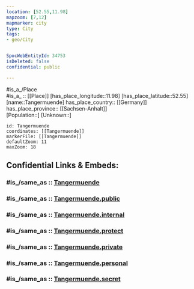 ```yaml
---
location: [52.55,11.98] 
mapzoom: [7,12] 
mapmarker: city 
type: City
tags:
- geo/City


SpocWebEntityId: 34753
isDeleted: false
confidential: public

---
```

#is_a_/Place  
#is_a_ :: [[Place]] 
[has_place_longitude::11.98] 
[has_place_latitude::52.55] 
[name::Tangermuende] 
has_place_country:: [[Germany]]  
has_place_province:: [[Sachsen-Anhalt]]  
[Population::] 
[Unknown::] 


```leaflet
id: Tangermuende
coordinates: [[Tangermuende]] 
markerFile: [[Tangermuende]] 
defaultZoom: 11 
maxZoom: 18
```


## Confidential Links & Embeds: 

### #is_/same_as :: [Tangermuende](/_Standards/Earth/Continent/Europe/Europe~Central/Germany/Germany~East/Sachsen-Anhalt/counties~SA/Stendal/cities~Stendal/Tangermünde/City/Tangermuende.md) 

### #is_/same_as :: [Tangermuende.public](/_public/Earth/Continent/Europe/Europe~Central/Germany/Germany~East/Sachsen-Anhalt/counties~SA/Stendal/cities~Stendal/Tangermünde/City/Tangermuende.public.md) 

### #is_/same_as :: [Tangermuende.internal](/_internal/Earth/Continent/Europe/Europe~Central/Germany/Germany~East/Sachsen-Anhalt/counties~SA/Stendal/cities~Stendal/Tangermünde/City/Tangermuende.internal.md) 

### #is_/same_as :: [Tangermuende.protect](/_protect/Earth/Continent/Europe/Europe~Central/Germany/Germany~East/Sachsen-Anhalt/counties~SA/Stendal/cities~Stendal/Tangermünde/City/Tangermuende.protect.md) 

### #is_/same_as :: [Tangermuende.private](/_private/Earth/Continent/Europe/Europe~Central/Germany/Germany~East/Sachsen-Anhalt/counties~SA/Stendal/cities~Stendal/Tangermünde/City/Tangermuende.private.md) 

### #is_/same_as :: [Tangermuende.personal](/_personal/Earth/Continent/Europe/Europe~Central/Germany/Germany~East/Sachsen-Anhalt/counties~SA/Stendal/cities~Stendal/Tangermünde/City/Tangermuende.personal.md) 

### #is_/same_as :: [Tangermuende.secret](/_secret/Earth/Continent/Europe/Europe~Central/Germany/Germany~East/Sachsen-Anhalt/counties~SA/Stendal/cities~Stendal/Tangermünde/City/Tangermuende.secret.md)

